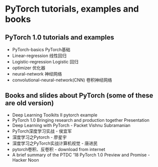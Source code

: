 # PyTorch tutorials, examples and books

## PyTorch 1.0 tutorials and examples

* PyTorch-basics PyTorch基础
* Linear-regression 线性回归
* Logistic-regression Logistic 回归
* optimizer 优化器
* neural-network 神经网络
* convolutional-neural-network(CNN) 卷积神经网络


## Books and slides about PyTorch (some of these are old version)

* Deep Learning Toolkits II pytorch example
* PyTorch 1.0 Bringing research and production together Presentation
* Deep Learning with PyTorch - Packet Vishnu Subramanian
* PyTorch深度学习实战 - 侯宜军
* 深度学习之Pytorch - 廖星宇
* 深度学习之PyTorch实战计算机视觉 - 唐进民
* pytorch卷积、反卷积 - download from internet
* A brief summary of the PTDC ’18 PyTorch 1.0 Preview and Promise - Hacker Noon